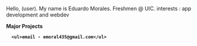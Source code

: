 Hello, (user).
My name is Eduardo Morales.
Freshmen @ UIC.
interests : app development and webdev 

<strong>Major Projects<strong>
      
            
      <ul>email - emoral435@gmail.com</ul>
